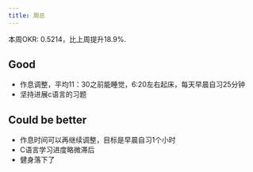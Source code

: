 ```yaml
---
title: 周总
---
```


本周OKR: 0.5214，比上周提升18.9%.

## Good

- 作息调整，平均11：30之前能睡觉，6:20左右起床，每天早晨自习25分钟
- 坚持进展c语言的习题

## Could be better

- 作息时间可以再继续调整，目标是早晨自习1个小时
- C语言学习进度略微滞后
- 健身落下了

